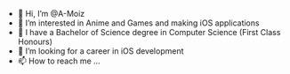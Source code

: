 - 👋 Hi, I’m @A-Moiz
- 👀 I’m interested in Anime and Games and making iOS applications 
- 🌱 I have a Bachelor of Science degree in Computer Science (First Class Honours)
- 💞️ I’m looking for a career in iOS development 
- 📫 How to reach me ...

<!---
A-Moiz/A-Moiz is a ✨ special ✨ repository because its `README.md` (this file) appears on your GitHub profile.
You can click the Preview link to take a look at your changes.
--->
